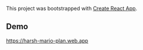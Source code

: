 This project was bootstrapped with [Create React App](https://github.com/facebook/create-react-app).

## Demo

https://harsh-mario-plan.web.app
